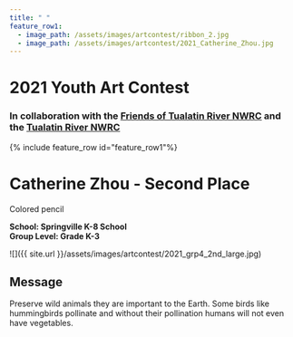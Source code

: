 ```yaml
---
title: " "
feature_row1:
  - image_path: /assets/images/artcontest/ribbon_2.jpg
  - image_path: /assets/images/artcontest/2021_Catherine_Zhou.jpg
---
```


# 2021 Youth Art Contest

### In collaboration with the [Friends of Tualatin River NWRC](https://fotr.wildapricot.org/) and the [Tualatin River NWRC](https://www.fws.gov/refuge/Tualatin_River/)

{% include feature_row id="feature_row1"%}

# Catherine Zhou - Second Place  
Colored pencil  

**School: Springville K-8 School**  
**Group Level: Grade K-3**  

![]({{ site.url }}/assets/images/artcontest/2021_grp4_2nd_large.jpg)

## Message

Preserve wild animals they are important to the Earth. Some birds like hummingbirds pollinate and without their pollination humans will not even have vegetables.
